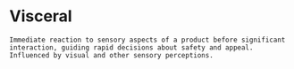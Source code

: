# Visceral
    Immediate reaction to sensory aspects of a product before significant interaction, guiding rapid decisions about safety and appeal. Influenced by visual and other sensory perceptions.
